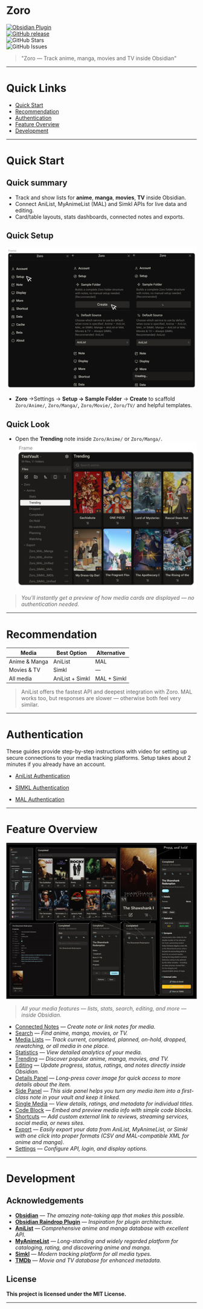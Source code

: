 # Zoro      
      
[![Obsidian Plugin](https://img.shields.io/badge/Obsidian-Plugin-blueviolet?style=flat-square&logo=obsidian)](https://obsidian.md/plugins?id=zoro)      
[![GitHub release](https://img.shields.io/github/v/release/zara-kasi/zoro?style=flat-square)](https://github.com/zara-kasi/zoro/releases)      
![GitHub Stars](https://img.shields.io/github/stars/zara-kasi/zoro?style=flat-square)      
![GitHub Issues](https://img.shields.io/github/issues-raw/zara-kasi/zoro?style=flat-square)      
      
> "Zoro — Track anime, manga, movies and TV inside Obsidian"      
      
---      
      
# Quick Links      
      
- [Quick Start](#-quick-start)      
- [Recommendation](#-recommendation)      
- [Authentication](#-authentication)      
- [Feature Overview](#-feature-overview)            
- [Development](#-development)      
      
---       
      
# Quick Start      
      
## Quick summary       
      
- Track and show lists for **anime**, **manga**, **movies**, **TV** inside Obsidian.               
- Connect AniList, MyAnimeList (MAL) and Simkl APIs for live data and editing.            
- Card/table layouts, stats dashboards, connected notes and exports.      

## Quick Setup      
      
![create sample note](Assets/sample_folder.png)      
      
- **Zoro** →Settings →  **Setup → Sample Folder** → **Create** to scaffold `Zoro/Anime/`, `Zoro/Manga/`, `Zoro/Movie/`, `Zoro/TV/` and helpful templates.      
      
## Quick Look      

- Open the **Trending** note inside `Zoro/Anime/` or `Zoro/Manga/`.        
![Trending anime](Assets/trending_anime.png)  

> *You’ll instantly get a preview of how media cards are displayed — no authentication needed.*

---    

# Recommendation              

| Media         | Best Option     | Alternative |
| ------------- | --------------- | ----------- |
| Anime & Manga | AniList         | MAL         |
| Movies & TV   | Simkl           | —           |
| All media     | AniList + Simkl | MAL + Simkl |
>AniList offers the fastest API and deepest integration with Zoro. MAL works too, but responses are slower — otherwise both feel very similar.

    
---

# Authentication      
      
These guides provide step-by-step instructions with video for setting up secure connections to your media tracking platforms. Setup takes about 2 minutes if you already have an account.
      
- [AniList Authentication](https://github.com/zara-kasi/zoro/blob/main/Docs/anilist-auth-setup.md)      
      
- [SIMKL Authentication](https://github.com/zara-kasi/zoro/blob/main/Docs/simkl-auth-setup.md)      
      
- [MAL Authentication](https://github.com/zara-kasi/zoro/blob/main/Docs/mal-auth-setup.md)      
        
---       

# Feature Overview      

![Features screenshot](Assets/features.png)

>*All your media features — lists, stats, search, editing, and more — inside Obsidian.*

- [Connected Notes](https://github.com/zara-kasi/zoro/blob/release-v1.1.0/Docs%2Fconnected_note.md) — *Create note or link notes for media.*      
- [Search](https://github.com/zara-kasi/zoro/blob/release-v1.1.0/Docs%2Fsearch.md) — *Find anime, manga, movies, or TV.*     
- [Media Lists](https://github.com/zara-kasi/zoro/blob/release-v1.1.0/Docs%2Fmedia_list.md) — *Track current, completed, planned, on-hold, dropped, rewatching, or all media in one place.*      
- [Statistics](https://github.com/zara-kasi/zoro/blob/release-v1.1.0/Docs%2Fstatistics.md) — *View detailed analytics of your media.*      
- [Trending](https://github.com/zara-kasi/zoro/blob/release-v1.1.0/Docs%2Ftrending.md) — *Discover popular anime, manga, movies, and TV.*      
- [Editing](https://github.com/zara-kasi/zoro/blob/release-v1.1.0/Docs%2Fedit_panel.md) — *Update progress, status, ratings, and notes directly inside Obsidian.*      
- [Details Panel](https://github.com/zara-kasi/zoro/blob/release-v1.1.0/Docs%2Fdetail_panel.md) — *Long-press cover image for quick access to more details about the item.*  
- [Side Panel](https://github.com/zara-kasi/zoro/blob/release-v1.1.0/Docs%2Fside_panel.md)  — *This side panel helps you turn any media item into a first-class note in your vault and keep it linked.*
- [Single Media](https://github.com/zara-kasi/zoro/blob/release-v1.1.0/Docs%2Fsingle_media.md) — *View details, ratings, and metadata for individual titles.*  
- [Code Block](https://github.com/zara-kasi/zoro/blob/release-v1.1.0/Docs%2Fcode_block.md) — *Embed and preview media info with simple code blocks.* 
- [Shortcuts](https://github.com/zara-kasi/zoro/blob/release-v1.1.0/Docs%2Fshortcuts.md) — *Add custom external link to reviews, streaming services, social media, or news sites.*        
- [Export](https://github.com/zara-kasi/zoro/blob/release-v1.1.0/Docs%2Fexport_overview.md) — *Easily export your data from AniList, MyAnimeList, or Simkl with one click into proper formats (CSV and MAL-compatible XML for anime and manga).*      
- [Settings](https://github.com/zara-kasi/zoro/blob/release-v1.1.0/Docs%2Fsettings.md) — *Configure API, login, and display options.*

---

# Development      
      
## Acknowledgements      
      
- **[Obsidian](https://obsidian.md/)** — *The amazing note-taking app that makes this possible.* 
- **[Obsidian Raindrop Plugin](https://github.com/mtopping/obsidian-raindrop)** — *Inspiration for plugin architecture.*      
- **[AniList](https://anilist.co/)** — *Comprehensive anime and manga database with excellent API.*      
- **[MyAnimeList](https://myanimelist.net/)** — *Long-standing and widely regarded platform for cataloging, rating, and discovering anime and manga.*      
- **[Simkl](https://simkl.com/)** — *Modern tracking platform for all media types.*      
- **[TMDb](https://www.themoviedb.org/)** — *Movie and TV database for enhanced metadata.*     
      
## License      
      
**This project is licensed under the MIT License.**      
      
---      
